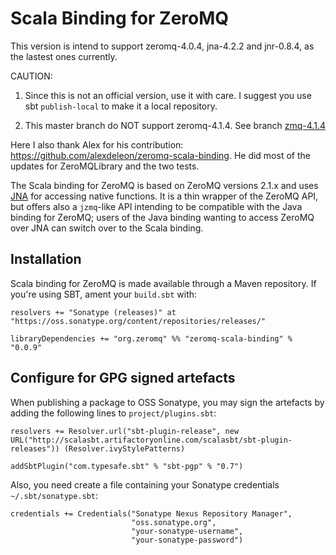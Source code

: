 # Scala Binding for ZeroMQ

This version is intend to support zeromq-4.0.4, jna-4.2.2 and jnr-0.8.4, as the lastest ones currently.

CAUTION: 

1. Since this is not an official version, use it with care. I suggest you use sbt `publish-local` to make it a local repository.

2. This master branch do NOT support zeromq-4.1.4. See branch [zmq-4.1.4](https://github.com/zzxx-husky/zeromq-scala-binding/tree/zmq-4.1.4)

Here I also thank Alex for his contribution: https://github.com/alexdeleon/zeromq-scala-binding. He did most of the updates for ZeroMQLibrary and the two tests.

The Scala binding for ZeroMQ is based on ZeroMQ versions 2.1.x and uses [JNA][]
for accessing native functions. It is a thin wrapper of the ZeroMQ API, but
offers also a `jzmq`-like API intending to be compatible with the Java binding
for ZeroMQ; users of the Java binding wanting to access ZeroMQ over JNA can
switch over to the Scala binding.

[JNA]: https://github.com/twall/jna

## Installation

Scala binding for ZeroMQ is made available through a Maven repository. If
you're using SBT, ament your `build.sbt` with:

````
resolvers += "Sonatype (releases)" at "https://oss.sonatype.org/content/repositories/releases/"

libraryDependencies += "org.zeromq" %% "zeromq-scala-binding" % "0.0.9"
````

## Configure for GPG signed artefacts

When publishing a package to OSS Sonatype, you may sign the artefacts by adding
the following lines to `project/plugins.sbt`:

````
resolvers += Resolver.url("sbt-plugin-release", new URL("http://scalasbt.artifactoryonline.com/scalasbt/sbt-plugin-releases")) (Resolver.ivyStylePatterns)

addSbtPlugin("com.typesafe.sbt" % "sbt-pgp" % "0.7")
````

Also, you need create a file containing your Sonatype credentials
`~/.sbt/sonatype.sbt`:

````
credentials += Credentials("Sonatype Nexus Repository Manager",
                           "oss.sonatype.org",
                           "your-sonatype-username",
                           "your-sonatype-password")
````
